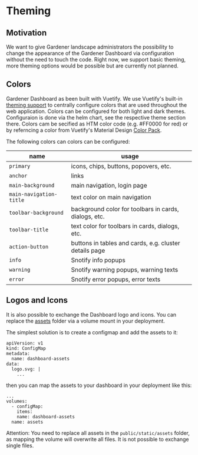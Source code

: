 # Theming

## Motivation
We want to give Gardener landscape administrators the possibility to change the appearance of the Gardener Dashboard via configuration without the need to touch the code. Right now, we support basic theming, more theming options would be possible but are currently not planned.

## Colors
Gardener Dashboard as been built with Vuetify. We use Vuetify's built-in [theming support](https://vuetifyjs.com/en/features/theme/) to centrally configure colors that are used throughout the web application.
Colors can be configured for both light and dark themes. Configuraion is done via the helm chart, see the respective theme section there. Colors cam be secified as HTM color code (e.g. #FF0000 for red) or by referncing a color from Vuetify's Material Design [Color Pack](https://vuetifyjs.com/en/styles/colors/#javascript-color-pack).

The following colors can colors can be configured:

| name                    | usage|
| ----------------------- |------|
| `primary`               | icons, chips, buttons, popovers, etc. |
| `anchor`                | links |
| `main-background`       | main navigation, login page   |
| `main-navigation-title` | text color on main navigation |
| `toolbar-background`    | background color for toolbars in cards, dialogs, etc. |
| `toolbar-title`         | text color for toolbars in cards, dialogs, etc. |
| `action-button`         | buttons in tables and cards, e.g. cluster details page |
| `info`                  | Snotify info popups |
| `warning`               | Snotify warning popups, warning texts |
| `error`                 | Snotify error popups, error texts |

## Logos and Icons
It is also possible to exchange the Dashboard logo and icons. You can replace the [assets](https://github.com/gardener/dashboard/tree/master/frontend/public/static/assets) folder via a volume mount in your deployment.

The simplest solution is to create a configmap and add the assets to it:
```
apiVersion: v1
kind: ConfigMap
metadata:
  name: dashboard-assets
data:
  logo.svg: |
    ...
```

then you can map the assets to your dashboard in your deployment like this:
```
...
volumes:
  - configMap:
    items:
    name: dashboard-assets
  name: assets
```

Attention: You need to replace all assets in the `public/static/assets` folder, as mapping the volume will overwrite all files. It is not possible to exchange single files.
